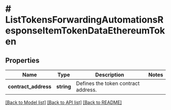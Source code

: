 # # ListTokensForwardingAutomationsResponseItemTokenDataEthereumToken

## Properties

Name | Type | Description | Notes
------------ | ------------- | ------------- | -------------
**contract_address** | **string** | Defines the token contract address. |

[[Back to Model list]](../../README.md#models) [[Back to API list]](../../README.md#endpoints) [[Back to README]](../../README.md)
